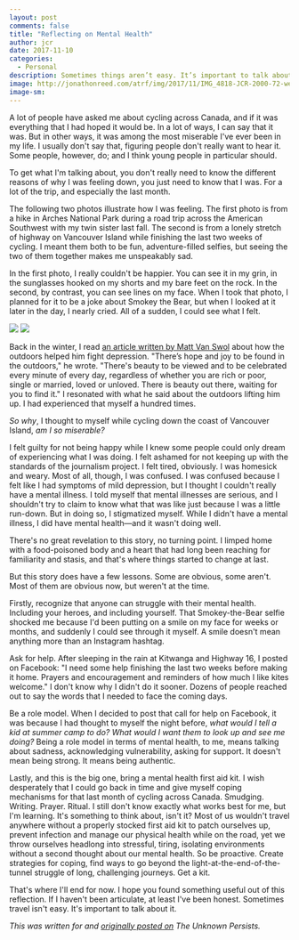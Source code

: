 ```yaml
---
layout: post
comments: false
title: "Reflecting on Mental Health"
author: jcr
date: 2017-11-10
categories:
  - Personal
description: Sometimes things aren’t easy. It’s important to talk about it.
image: http://jonathonreed.com/atrf/img/2017/11/IMG_4818-JCR-2000-72-web.jpg
image-sm:
---
```


A lot of people have asked me about cycling across Canada, and if it was everything that I had hoped it would be. In a lot of ways, I can say that it was. But in other ways, it was among the most miserable I've ever been in my life. I usually don't say that, figuring people don't really want to hear it. Some people, however, do; and I think young people in particular should.

To get what I'm talking about, you don't really need to know the different reasons of why I was feeling down, you just need to know that I was. For a lot of the trip, and especially the last month. 

The following two photos illustrate how I was feeling. The first photo is from a hike in Arches National Park during a road trip across the American Southwest with my twin sister last fall. The second is from a lonely stretch of highway on Vancouver Island while finishing the last two weeks of cycling. I meant them both to be fun, adventure-filled selfies, but seeing the two of them together makes me unspeakably sad.

In the first photo, I really couldn't be happier. You can see it in my grin, in the sunglasses hooked on my shorts and my bare feet on the rock. In the second, by contrast, you can see lines on my face. When I took that photo, I planned for it to be a joke about Smokey the Bear, but when I looked at it later in the day, I nearly cried. All of a sudden, I could see what I felt.

<img src="http://jonathonreed.com/atrf/img/2017/11/IMG_6988-JCR-2000-72-web.jpg">

<img src="http://jonathonreed.com/atrf/img/2017/11/IMG_9463-JCR-2000-72-web.jpg">

Back in the winter, I read <a href="https://theoutbound.com/mattvanswol/how-the-outdoors-helped-me-fight-depression">an article written by Matt Van Swol</a> about how the outdoors helped him fight depression. "There’s hope and joy to be found in the outdoors," he wrote. "There's beauty to be viewed and to be celebrated every minute of every day, regardless of whether you are rich or poor, single or married, loved or unloved. There is beauty out there, waiting for you to find it." I resonated with what he said about the outdoors lifting him up. I had experienced that myself a hundred times.

<i>So why</i>, I thought to myself while cycling down the coast of Vancouver Island, <i>am I so miserable?</i>

I felt guilty for not being happy while I knew some people could only dream of experiencing what I was doing. I felt ashamed for not keeping up with the standards of the journalism project. I felt tired, obviously. I was homesick and weary. Most of all, though, I was confused. I was confused because I felt like I had symptoms of mild depression, but I thought I couldn't really have a mental illness. I told myself that mental illnesses are serious, and I shouldn't try to claim to know what that was like just because I was a little run-down. But in doing so, I stigmatized myself. While I didn't have a mental illness, I did have mental health—and it wasn't doing well.

There's no great revelation to this story, no turning point. I limped home with a food-poisoned body and a heart that had long been reaching for familiarity and stasis, and that's where things started to change at last.

But this story does have a few lessons. Some are obvious, some aren't. Most of them are obvious now, but weren't at the time.

Firstly, recognize that anyone can struggle with their mental health. Including your heroes, and including yourself. That Smokey-the-Bear selfie shocked me because I'd been putting on a smile on my face for weeks or months, and suddenly I could see through it myself. A smile doesn't mean anything more than an Instagram hashtag. 

Ask for help. After sleeping in the rain at Kitwanga and Highway 16, I posted on Facebook: "I need some help finishing the last two weeks before making it home. Prayers and encouragement and reminders of how much I like kites welcome." I don't know why I didn't do it sooner. Dozens of people reached out to say the words that I needed to face the coming days.

Be a role model. When I decided to post that call for help on Facebook, it was because I had thought to myself the night before, <i>what would I tell a kid at summer camp to do? What would I want them to look up and see me doing?</i> Being a role model in terms of mental health, to me, means talking about sadness, acknowledging vulnerability, asking for support. It doesn't mean being strong. It means being authentic.

Lastly, and this is the big one, bring a mental health first aid kit. I wish desperately that I could go back in time and give myself coping mechanisms for that last month of cycling across Canada. Smudging. Writing. Prayer. Ritual. I still don't know exactly what works best for me, but I'm learning. It's something to think about, isn't it? Most of us wouldn't travel anywhere without a properly stocked first aid kit to patch ourselves up, prevent infection and manage our physical health while on the road, yet we throw ourselves headlong into stressful, tiring, isolating environments without a second thought about our mental health. So be proactive. Create strategies for coping, find ways to go beyond the light-at-the-end-of-the-tunnel struggle of long, challenging journeys. Get a kit.

That's where I'll end for now. I hope you found something useful out of this reflection. If I haven't been articulate, at least I've been honest. Sometimes travel isn't easy. It's important to talk about it.

<i>This was written for and <a href="https://www.unknownpersists.com/features/traveling-with-mental-illness">originally posted on</a> The Unknown Persists.</i>